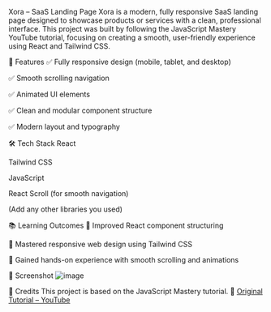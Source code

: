 Xora – SaaS Landing Page
Xora is a modern, fully responsive SaaS landing page designed to showcase products or services with a clean, professional interface.
This project was built by following the JavaScript Mastery YouTube tutorial, focusing on creating a smooth, user-friendly experience using React and Tailwind CSS.

🚀 Features
✅ Fully responsive design (mobile, tablet, and desktop)

✅ Smooth scrolling navigation

✅ Animated UI elements

✅ Clean and modular component structure

✅ Modern layout and typography

🛠️ Tech Stack
React

Tailwind CSS

JavaScript

React Scroll (for smooth navigation)

(Add any other libraries you used)

📚 Learning Outcomes
📌 Improved React component structuring

📌 Mastered responsive web design using Tailwind CSS

📌 Gained hands-on experience with smooth scrolling and animations

📸 Screenshot
![image](https://github.com/user-attachments/assets/f4913533-fd86-4d9a-a95d-e3d6016798fd)



🎯 Credits
This project is based on the JavaScript Mastery tutorial.
🔗 [Original Tutorial – YouTube](https://youtu.be/ukiGFmZ32YA?si=XhJWr-mnGw5dBZSe)

